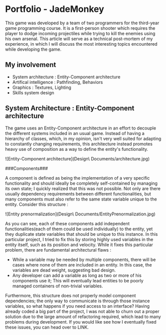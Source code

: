 Portfolio - JadeMonkey
==========

This game was developed by a team of two programmers for the third-year game programming course. It is a first-person
shooter which requires the player to dodge incoming projectiles while trying to kill the enemies using his own arsenal.
This article will serve as a technical post-mortem of my experience, in which I will discuss the most interesting
topics encountered while developing the game.

My involvement
---

- System architecture : Entity-Component architecture
- Artifical intelligence : Pathfinding, Behaviors
- Graphics : Textures, Lighting
- Skills system design

System Architecture : Entity-Component architecture
---

The game uses an Entity-Component architecture in an effort to decouple the different systems included in an usual game. 
Instead of having a hierarchy of classes, which, in my opinion, isn't very well suited 
for adapting to constantly changing requirements, this architecture instead promotes heavy use of composition as a way
to define the entity's functionality.

![Entity-Component architecture](Design\ Documents/architecture.jpg)

###Components###

A component is defined as being the implementation of a very specific functionality and should ideally be completely 
self-contained by managing its own state; I quickly realized that this was not possible. Not only are there usually
dependency requirements between different functionalities, but many components must also refer to the same state variable
unique to the entity. Consider this structure :

![Entity prenormalization](Design\ Documents/EntityPrenormalization.jpg)

As you can see, each of these components add independent functionalities(each of them could be used individually)
to the entity, yet they duplicate state variables that should be unique to this instance. In this particular
project, I tried to fix this by storing highly used variables in the entity itself, such as its
position and velocity. While it fixes this particular problem, there are fundamental architectural flaws :

- While a variable may be needed by multiple components, there will be cases where none of them are included in an 
entity. In this case, the variables are dead weight, suggesting bad design.
- Any developer can add a variable as long as two or more of his components use it; This will eventually lead entities
to be poorly managed containers of non-trivial variables.

Furthermore, this structure does not properly model component dependencies; the only way to communicate is 
through those instance variables, so what happens if you need access to an interface? Having already coded a big part
of the project, I was not able to churn out a proper solution due to the large amount of refactoring required, which 
lead to many problems during development. If you would like see how I eventually fixed these issues, you can head over
to LINK.


  
